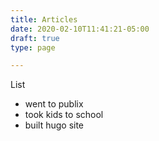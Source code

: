```yaml
---
title: Articles
date: 2020-02-10T11:41:21-05:00
draft: true
type: page

---
```


List
* went to publix
* took kids to school
* built hugo site
 